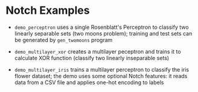 Notch Examples
==============

 * `demo_perceptron` uses a single Rosenblatt's Perceptron to
   classify two linearly separable sets (two moons problem);
   training and test sets can be generated by `gen_twomoons` program

 * `demo_multilayer_xor` creates a multilayer peceptron and trains
   it to calculate XOR function (classify two linearly inseparable sets)

 * `demo_multilayer_iris` trains a multilayer perceptron to classify
    the iris flower dataset; the demo uses some optional Notch features:
    it reads data from a CSV file and applies one-hot encoding to labels

